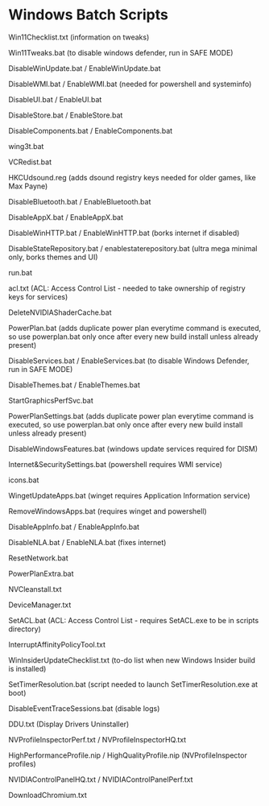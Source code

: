 # Windows Batch Scripts
Win11Checklist.txt (information on tweaks)

Win11Tweaks.bat (to disable windows defender, run in SAFE MODE)

DisableWinUpdate.bat / EnableWinUpdate.bat

DisableWMI.bat / EnableWMI.bat (needed for powershell and systeminfo)

DisableUI.bat / EnableUI.bat

DisableStore.bat / EnableStore.bat

DisableComponents.bat / EnableComponents.bat

wing3t.bat

VCRedist.bat

HKCUdsound.reg (adds dsound registry keys needed for older games, like Max Payne)

DisableBluetooth.bat / EnableBluetooth.bat

DisableAppX.bat / EnableAppX.bat

DisableWinHTTP.bat / EnableWinHTTP.bat (borks internet if disabled)

DisableStateRepository.bat / enablestaterepository.bat (ultra mega minimal only, borks themes and UI)

run.bat

acl.txt (ACL: Access Control List - needed to take ownership of registry keys for services)

DeleteNVIDIAShaderCache.bat

PowerPlan.bat (adds duplicate power plan everytime command is executed, so use powerplan.bat only once after every new build install unless already present)

DisableServices.bat / EnableServices.bat (to disable Windows Defender, run in SAFE MODE)

DisableThemes.bat / EnableThemes.bat

StartGraphicsPerfSvc.bat

PowerPlanSettings.bat (adds duplicate power plan everytime command is executed, so use powerplan.bat only once after every new build install unless already present)

DisableWindowsFeatures.bat (windows update services required for DISM)

Internet&SecuritySettings.bat (powershell requires WMI service)

icons.bat

WingetUpdateApps.bat (winget requires Application Information service)

RemoveWindowsApps.bat (requires winget and powershell)

DisableAppInfo.bat / EnableAppInfo.bat

DisableNLA.bat / EnableNLA.bat (fixes internet)

ResetNetwork.bat

PowerPlanExtra.bat

NVCleanstall.txt

DeviceManager.txt

SetACL.bat (ACL: Access Control List - requires SetACL.exe to be in scripts directory)

InterruptAffinityPolicyTool.txt

WinInsiderUpdateChecklist.txt (to-do list when new Windows Insider build is installed)

SetTimerResolution.bat (script needed to launch SetTimerResolution.exe at boot)

DisableEventTraceSessions.bat (disable logs)

DDU.txt (Display Drivers Uninstaller)

NVProfileInspectorPerf.txt / NVProfileInspectorHQ.txt

HighPerformanceProfile.nip / HighQualityProfile.nip (NVProfileInspector profiles)

NVIDIAControlPanelHQ.txt / NVIDIAControlPanelPerf.txt

DownloadChromium.txt
